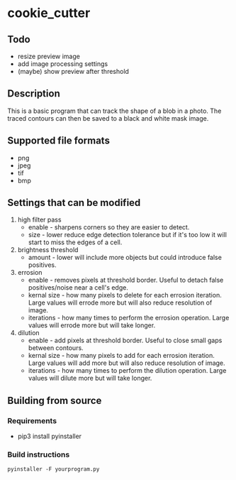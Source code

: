 # cookie_cutter
## Todo
- resize preview image
- add image processing settings
- (maybe) show preview after threshold

## Description
This is a basic program that can track the shape of a blob in a photo. The traced contours can then be saved to a black and white mask image.

## Supported file formats
- png
- jpeg
- tif
- bmp

## Settings that can be modified
1. high filter pass
    - enable - sharpens corners so they are easier to detect.
    - size - lower reduce edge detection tolerance but if it's too low it will start to miss the edges of a cell.
1. brightness threshold 
    - amount - lower will include more objects but could introduce false positives.
1. errosion 
    - enable - removes pixels at threshold border. Useful to detach false positives/noise near a cell's edge.
    - kernal size - how many pixels to delete for each errosion iteration. Large values will errode more but will also reduce resolution of image.
    - iterations - how many times to perform the errosion operation. Large values will errode more but will take longer.
1. dilution 
    - enable - add pixels at threshold border. Useful to close small gaps between contours.
    - kernal size - how many pixels to add for each errosion iteration. Large values will add more but will also reduce resolution of image.
    - iterations - how many times to perform the dilution operation. Large values will dilute more but will take longer.

## Building from source

### Requirements
- pip3 install pyinstaller

### Build instructions
```
pyinstaller -F yourprogram.py
```